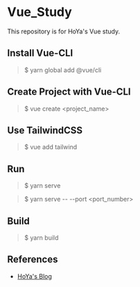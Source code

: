 # Vue_Study
This repository is for HoYa's Vue study.

## Install Vue-CLI
> $ yarn global add @vue/cli

## Create Project with Vue-CLI
> $ vue create <project_name>

## Use TailwindCSS
> $ vue add tailwind

## Run
> $ yarn serve

> $ yarn serve -- --port <port_number>

## Build
> $ yarn build

## References
* [HoYa's Blog](https://hdevstudy.tistory.com/tag/Vue)
